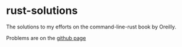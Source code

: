 # rust-solutions

The solutions to my efforts on the command-line-rust book by Oreilly.

Problems are on the [github page](https://github.com/kyclark/command-line-rust)

